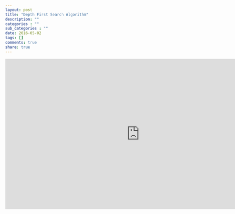 ```yaml
---
layout: post
title: "Depth First Search Algorithm"
description: ""
categories : ""
sub_categories : ""
date: 2016-05-02
tags: []
comments: true
share: true
---
```



<iframe width="853" height="480" src="https://www.youtube.com/embed/iaBEKo5sM7w" frameborder="0" allowfullscreen=""></iframe>
